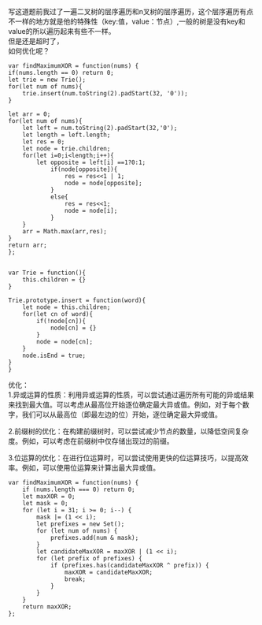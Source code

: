 写这道题前我过了一遍二叉树的层序遍历和n叉树的层序遍历，这个层序遍历有点不一样的地方就是他的特殊性（key:值，value：节点）,一般的树是没有key和value的所以遍历起来有些不一样。       
但是还是超时了，       
如何优化呢？       
```code
var findMaximumXOR = function(nums) {
if(nums.length == 0) return 0;
let trie = new Trie();
for(let num of nums){
    trie.insert(num.toString(2).padStart(32, '0'));
}

let arr = 0;
for(let num of nums){
    let left = num.toString(2).padStart(32,'0');
    let length = left.length;
    let res = 0;
    let node = trie.children;
    for(let i=0;i<length;i++){
        let opposite = left[i] ==1?0:1;
            if(node[opposite]){
                res = res<<1 | 1;
                node = node[opposite];
            }
            else{
                res = res<<1;
                node = node[i];
            }
    }
    arr = Math.max(arr,res);
}
return arr;
};


var Trie = function(){
    this.children = {}
}

Trie.prototype.insert = function(word){
    let node = this.children;
    for(let cn of word){
        if(!node[cn]){
            node[cn] = {}
        }
        node = node[cn];
    }
    node.isEnd = true;
}
}

```


优化：      
1.异或运算的性质：利用异或运算的性质，可以尝试通过遍历所有可能的异或结果来找到最大值。可以考虑从最高位开始逐位确定最大异或值。例如，对于每个数字，我们可以从最高位（即最左边的位）开始，逐位确定最大异或值。      

2.前缀树的优化：在构建前缀树时，可以尝试减少节点的数量，以降低空间复杂度。例如，可以考虑在前缀树中仅存储出现过的前缀。      

3.位运算的优化：在进行位运算时，可以尝试使用更快的位运算技巧，以提高效率。例如，可以使用位运算来计算出最大异或值。        


```code
var findMaximumXOR = function(nums) {
    if (nums.length === 0) return 0;
    let maxXOR = 0;
    let mask = 0;
    for (let i = 31; i >= 0; i--) {
        mask |= (1 << i);
        let prefixes = new Set();
        for (let num of nums) {
            prefixes.add(num & mask);
        }
        let candidateMaxXOR = maxXOR | (1 << i);
        for (let prefix of prefixes) {
            if (prefixes.has(candidateMaxXOR ^ prefix)) { 
                maxXOR = candidateMaxXOR; 
                break;
            }
        }
    }
    return maxXOR;
};
```


